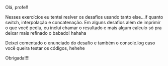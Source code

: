 Olá, profe!!

Nesses exercícios eu tentei reslver os desafios usando tanto else...if quanto switch,
interpolação e concatenação. Em alguns desafios além de imprimir o que você pediu, eu incluí
chamar o resultado e mais algum calculo só pra deixar mais refinado o babado! hahaha

Deixei comentado o enunciado do desafio e também o console.log caso você queira testar os códigos, hehehe

Obrigada!!!!
